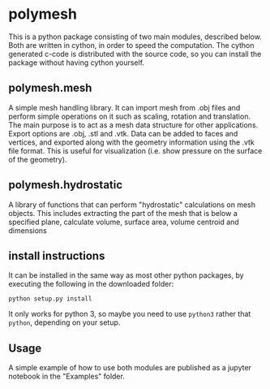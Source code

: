 # polymesh

This is a python package consisting of two main modules, described below. Both are written in cython, in order to speed the computation. The cython generated c-code is distributed with the source code, so you can install the package without having cython yourself. 

## polymesh.mesh
A simple mesh handling library. It can import mesh from .obj files and perform simple operations on it such as scaling, rotation and translation. The main purpose is to act as a mesh data structure for other applications. Export options are .obj, .stl and .vtk. Data can be added to faces and vertices, and exported along with the geometry information using the .vtk file format. This is useful for visualization (i.e. show pressure on the surface of the geometry). 

## polymesh.hydrostatic
A library of functions that can perform "hydrostatic" calculations on mesh objects. This includes extracting the part of the mesh that is below a specified plane, calculate volume, surface area, volume centroid and dimensions

## install instructions
It can be installed in the same way as most other python packages, by executing the following in the downloaded folder:
```
python setup.py install
```
It only works for python 3, so maybe you need to use ```python3``` rather that ```python```, depending on your setup.

## Usage
A simple example of how to use both modules are published as a jupyter notebook in the "Examples" folder. 
